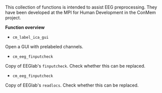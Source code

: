 
This collection of functions is intended to assist EEG preprocessing.
They have been developed at the MPI for Human Development in the ConMem project.

**Function overview**

- ```cm_label_ica_gui```

Open a GUI with prelabeled channels.

- ```cm_eeg_finputcheck```

Copy of EEGlab's ```finputcheck```. Check whether this can be replaced.

- ```cm_eeg_finputcheck```

Copy of EEGlab's ```readlocs```. Check whether this can be replaced.